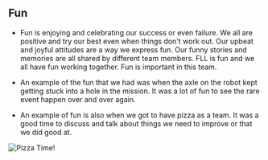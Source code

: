 ## Fun

* Fun is enjoying and celebrating our success or even failure. We all are positive and try our best even when things don't work out. 
Our upbeat and joyful attitudes are a way we express fun. Our funny stories and memories are all shared by different team members. 
FLL is fun and we all have fun working together. Fun is important in this team.

* An example of the fun that we had was when the axle on the robot kept getting stuck into a hole in the mission. It was a lot of fun to see the rare event happen over and over again.

* An example of fun is also when we got to have pizza as a team. It was a good time to discuss and talk about things we need to improve or that we did good at.

![Pizza Time!](https://drive.google.com/uc?export=view&id=166umVjLZmIc5NHr8BCp2DWrAgWHdy6OT)
